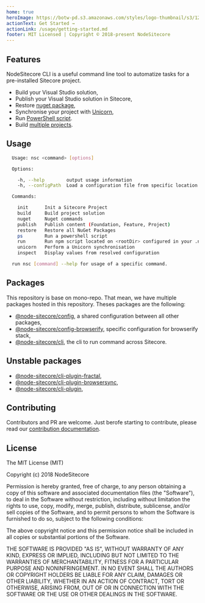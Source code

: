 ```yaml
---
home: true
heroImage: https://botw-pd.s3.amazonaws.com/styles/logo-thumbnail/s3/122011/sitecore.png?itok=pmDNtFV0
actionText: Get Started →
actionLink: /usage/getting-started.md
footer: MIT Licensed | Copyright © 2018-present NodeSitecore
---
```


## Features

NodeSitecore CLI is a useful command line tool to automatize tasks for a pre-installed Sitecore project. 

- Build your Visual Studio solution,
- Publish your Visual Studio solution in Sitecore,
- Restore [nuget package](/packages/cli.md),
- Synchronise your project with [Unicorn](https://github.com/trustedsec/unicorn),
- Run [PowerShell script](/dev-guide/powershell.md).
- Build [multiple projects](/dev-guide/multiple-projects.md).

## Usage

```bash
  Usage: nsc <command> [options]

  Options:

    -h, --help        output usage information
    -h, --configPath  Load a configuration file from specific location path

  Commands:

    init      Init a Sitecore Project
    build     Build project solution
    nuget     Nuget commands
    publish   Publish content (Foundation, Feature, Project)
    restore   Restore all NuGet Packages
    ps        Run a powershell script
    run       Run npm script located on <rootDir> configured in your .nscrc file
    unicorn   Perform a Unicorn synchronisation
    inspect   Display values from resolved configuration

  run nsc [command] --help for usage of a specific command.

```

## Packages

This repository is base on mono-repo. That mean, we have multiple packages hosted in this repository. Theses packages are the following:

- [@node-sitecore/config](/packages/config.md), a shared configuration between all other packages,
- [@node-sitecore/config-browserify](/packages/browserify.md), specific configuration for browserify stack,
- [@node-sitecore/cli](/packages/cli.md), the cli to run command across Sitecore.

## Unstable packages

- [@node-sitecore/cli-plugin-fractal](/packages/fractal.md),
- [@node-sitecore/cli-plugin-browsersync](/packages/browsersync.md),
- [@node-sitecore/cli-plugin](/packages/vue-cli.md),

## Contributing

Contributors and PR are welcome. Just berofe starting to contribute, please read our [contribution documentation](https://github.com/NodeSitecore/sitecore-cli/CONTRIBUTING.md).

## License

The MIT License (MIT)

Copyright (c) 2018 NodeSitecore

Permission is hereby granted, free of charge, to any person obtaining a copy of this software and associated documentation files (the "Software"), to deal in the Software without restriction, including without limitation the rights to use, copy, modify, merge, publish, distribute, sublicense, and/or sell copies of the Software, and to permit persons to whom the Software is furnished to do so, subject to the following conditions:

The above copyright notice and this permission notice shall be included in all copies or substantial portions of the Software.

THE SOFTWARE IS PROVIDED "AS IS", WITHOUT WARRANTY OF ANY KIND, EXPRESS OR IMPLIED, INCLUDING BUT NOT LIMITED TO THE WARRANTIES OF MERCHANTABILITY, FITNESS FOR A PARTICULAR PURPOSE AND NONINFRINGEMENT. IN NO EVENT SHALL THE AUTHORS OR COPYRIGHT HOLDERS BE LIABLE FOR ANY CLAIM, DAMAGES OR OTHER LIABILITY, WHETHER IN AN ACTION OF CONTRACT, TORT OR OTHERWISE, ARISING FROM, OUT OF OR IN CONNECTION WITH THE SOFTWARE OR THE USE OR OTHER DEALINGS IN THE SOFTWARE.

[travis]: https://travis-ci.org/

